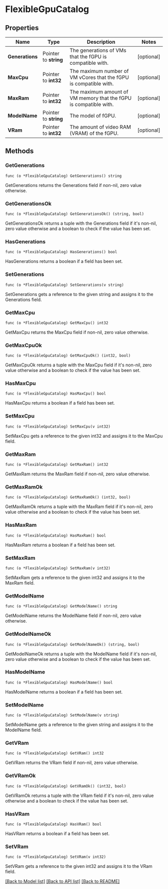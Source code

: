 # FlexibleGpuCatalog

## Properties

Name | Type | Description | Notes
------------ | ------------- | ------------- | -------------
**Generations** | Pointer to **string** | The generations of VMs that the fGPU is compatible with. | [optional] 
**MaxCpu** | Pointer to **int32** | The maximum number of VM vCores that the fGPU is compatible with. | [optional] 
**MaxRam** | Pointer to **int32** | The maximum amount of VM memory that the fGPU is compatible with. | [optional] 
**ModelName** | Pointer to **string** | The model of fGPU. | [optional] 
**VRam** | Pointer to **int32** | The amount of video RAM (VRAM) of the fGPU. | [optional] 

## Methods

### GetGenerations

`func (o *FlexibleGpuCatalog) GetGenerations() string`

GetGenerations returns the Generations field if non-nil, zero value otherwise.

### GetGenerationsOk

`func (o *FlexibleGpuCatalog) GetGenerationsOk() (string, bool)`

GetGenerationsOk returns a tuple with the Generations field if it's non-nil, zero value otherwise
and a boolean to check if the value has been set.

### HasGenerations

`func (o *FlexibleGpuCatalog) HasGenerations() bool`

HasGenerations returns a boolean if a field has been set.

### SetGenerations

`func (o *FlexibleGpuCatalog) SetGenerations(v string)`

SetGenerations gets a reference to the given string and assigns it to the Generations field.

### GetMaxCpu

`func (o *FlexibleGpuCatalog) GetMaxCpu() int32`

GetMaxCpu returns the MaxCpu field if non-nil, zero value otherwise.

### GetMaxCpuOk

`func (o *FlexibleGpuCatalog) GetMaxCpuOk() (int32, bool)`

GetMaxCpuOk returns a tuple with the MaxCpu field if it's non-nil, zero value otherwise
and a boolean to check if the value has been set.

### HasMaxCpu

`func (o *FlexibleGpuCatalog) HasMaxCpu() bool`

HasMaxCpu returns a boolean if a field has been set.

### SetMaxCpu

`func (o *FlexibleGpuCatalog) SetMaxCpu(v int32)`

SetMaxCpu gets a reference to the given int32 and assigns it to the MaxCpu field.

### GetMaxRam

`func (o *FlexibleGpuCatalog) GetMaxRam() int32`

GetMaxRam returns the MaxRam field if non-nil, zero value otherwise.

### GetMaxRamOk

`func (o *FlexibleGpuCatalog) GetMaxRamOk() (int32, bool)`

GetMaxRamOk returns a tuple with the MaxRam field if it's non-nil, zero value otherwise
and a boolean to check if the value has been set.

### HasMaxRam

`func (o *FlexibleGpuCatalog) HasMaxRam() bool`

HasMaxRam returns a boolean if a field has been set.

### SetMaxRam

`func (o *FlexibleGpuCatalog) SetMaxRam(v int32)`

SetMaxRam gets a reference to the given int32 and assigns it to the MaxRam field.

### GetModelName

`func (o *FlexibleGpuCatalog) GetModelName() string`

GetModelName returns the ModelName field if non-nil, zero value otherwise.

### GetModelNameOk

`func (o *FlexibleGpuCatalog) GetModelNameOk() (string, bool)`

GetModelNameOk returns a tuple with the ModelName field if it's non-nil, zero value otherwise
and a boolean to check if the value has been set.

### HasModelName

`func (o *FlexibleGpuCatalog) HasModelName() bool`

HasModelName returns a boolean if a field has been set.

### SetModelName

`func (o *FlexibleGpuCatalog) SetModelName(v string)`

SetModelName gets a reference to the given string and assigns it to the ModelName field.

### GetVRam

`func (o *FlexibleGpuCatalog) GetVRam() int32`

GetVRam returns the VRam field if non-nil, zero value otherwise.

### GetVRamOk

`func (o *FlexibleGpuCatalog) GetVRamOk() (int32, bool)`

GetVRamOk returns a tuple with the VRam field if it's non-nil, zero value otherwise
and a boolean to check if the value has been set.

### HasVRam

`func (o *FlexibleGpuCatalog) HasVRam() bool`

HasVRam returns a boolean if a field has been set.

### SetVRam

`func (o *FlexibleGpuCatalog) SetVRam(v int32)`

SetVRam gets a reference to the given int32 and assigns it to the VRam field.


[[Back to Model list]](../README.md#documentation-for-models) [[Back to API list]](../README.md#documentation-for-api-endpoints) [[Back to README]](../README.md)


